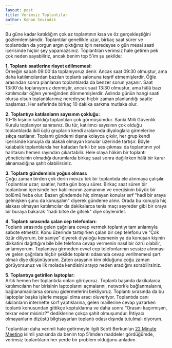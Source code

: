 ```yaml
---
layout: post
title: Verimsiz Toplantılar
author: Kenan Sevindik
---
```


Bu güne kadar katıldığım çok az toplantının kısa ve öz gerçekleştiğini gözlemlemişimdir. Toplantılar genellikle uzar, 
birkaç saat sürer ve toplantıdan da yorgun argın çıktığınız için neredeyse o gün mesai saati içerisinde hiçbir şey 
yapamazsınız. Toplantıları verimsiz hale getiren pek çok neden sayabiliriz, ancak benim top 5’im şu şekilde:

**1. Toplantı saatlerine riayet edilmemesi:**  
Örneğin sabah 09:00'da toplanıyoruz denir. Ancak saat 09:30 olmuştur, ama daha katılımcılardan bazıları toplantı salonuna 
teşrif etmemişlerdir. Öğle arasından sonra planlanan toplantılarda da benzer sorun yaşanır. Saat 13:00'da toplanıyoruz 
denmiştir, ancak saat 13:30 olmuştur, ama hâlâ bazı katılımcılar öğlen yemeğinden dönmemişlerdir. Aslında günün hangi 
saati olursa olsun toplantılarımız neredeyse hiçbir zaman planlandığı saatte başlamaz. Her seferinde birkaç 10 dakika 
sarkma mutlaka olur.

**2. Toplantıya katılanların sayısının çokluğu:**  
10-15 kişinin katıldığı toplantıları çok görmüşümdür. Sanki Milli Güvenlik Kurulu toplanıyor sanırsınız. Bu tür, 
katılımcı sayısının çok olduğu toplantılarda ikili üçlü grupların kendi aralarında diyaloglara girmelerine sıkça rastlanır. 
Toplantı gündemi dışına kolayca çıkılır, her grup kendi içerisinde konuyla da alakalı olmayan konular üzerinde tartışır. 
Böyle kalabalık toplantılarda her kafadan farklı bir ses çıkması da toplantının yol haritasını hemen rayından çıkartabilir. 
Hele olaya hâkim bir toplantı yöneticisinin olmadığı durumlarda birkaç saat sonra dağılırken hâlâ bir karar alınamadığına 
şahit olabilirsiniz.

**3. Toplantı gündeminin yoğun olması:**  
Çoğu zaman birden çok derin mevzu tek bir toplantıda ele alınmaya çalışılır. Toplantılar uzar; saatler, hatta gün boyu 
sürer. Birkaç saat süren bir toplantının içerisinde her katılımcının zamanının ve enerjisinin büyük bir bölümü heba olur. 
Bazen gündemde hiç olmayan konular sırf "hadi bir araya gelmişken şunu da konuşalım" diyerek gündeme alınır. Orada bu 
konuyla hiç alakası olmayan katılımcılar da dakikalarca tenis maçı seyreder gibi bir oraya bir buraya bakarak "hadi bitse 
de gitsek" diye söylenirler.

**4. Toplantı sırasında çalan cep telefonları:**  
Toplantı sırasında gelen çağrılara cevap vermek toplantıyı tam anlamıyla sabote etmektir. Konu üzerinde tartışırken çalan 
bir cep telefonu ve “Çok özür diliyorum, bir saniye” diyerek diyaloğu kesmenin ya da konuşan kişinin dikkatini dağıttığını 
bile bile telefona cevap vermenin nasıl bir özrü olabilir, anlamıyorum. Toplantıya girmeden evvel cep telefonlarının sessize 
alınması ve gelen çağrılara hiçbir şekilde toplantı odasında cevap verilmemesi şart olmalı diye düşünüyorum. Zaten arayanın 
kim olduğunu çoğu zaman görüyorsunuz ve ilk molada kendisini arayıp neden aradığını sorabilirsiniz.

**5. Toplantıya getirilen laptoplar:**  
Artık hemen her toplantıda onları görüyoruz. Toplantı başında dakikalarca katılımcıların her birisinin laptoplarını 
açmalarını, network’e bağlanmalarını, bağlanamadılarsa sorunu gidermelerini bekliyoruz. Toplantı sırasında da bu laptoplar 
başka işlerle meşgul olma aracı oluveriyor. Toplantıda canı sıkılanların internette sörf yaptıklarına, gelen maillerine 
cevap yazarken toplantı konusundan gittikçe koptuklarına ve daha sonra “Orasını kaçırmışım, tekrar eder misiniz?” 
dediklerine çokça şahit olmuşumdur. İhtiyacı olmayanların dizüstü bilgisayarları toplantı odası dışında tutulmalı diyorum.

Toplantıları daha verimli hale getirmeyle ilgili Scott Berkun’un [22 Minute Meeting](http://www.scottberkun.com/blog/2010/the-22-minute-meeting/) isimli yazısında da benim top 5’imden 
maddeler gördüğümde, verimsiz toplantıların her yerde bir problem olduğunu anladım.
